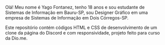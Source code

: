 Olá! Meu nome é Yago Fontanez, tenho 18 anos e sou estudante de Sistemas de Informação em Bauru-SP, sou Designer Gráfico em uma empresa de Sistemas de Informação em Dois Córregos-SP.


Este repositório contém códigos HTML e CSS de desenvolvimento de um clone da página do Discord e com responsividade, projeto feito para curso da Dio.me.
